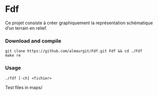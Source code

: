 # Fdf
Ce projet consiste à créer graphiquement la représentation schématique d’un terrain en relief.

### Download and compile
```
git clone https://github.com/almaurgit/Fdf.git Fdf && cd ./Fdf 
make re
```


### Usage
`./fdf [-ch] <fichier>`

Test files in maps/
